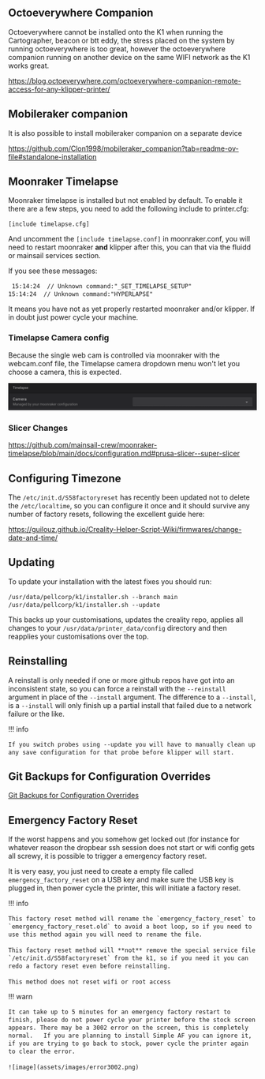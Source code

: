 ## Octoeverywhere Companion

Octoeverywhere cannot be installed onto the K1 when running the Cartographer, beacon or btt eddy, the stress placed on the system by running octoeverywhere is too great, however the octoeverywhere companion running on another device on the same WIFI network as the K1 works great.

<https://blog.octoeverywhere.com/octoeverywhere-companion-remote-access-for-any-klipper-printer/>

## Mobileraker companion

It is also possible to install mobileraker companion on a separate device

<https://github.com/Clon1998/mobileraker_companion?tab=readme-ov-file#standalone-installation>

## Moonraker Timelapse

Moonraker timelapse is installed but not enabled by default.  To enable it there are a few steps, you need to add the following include to printer.cfg:

```
[include timelapse.cfg]
```

And uncomment the `[include timelapse.conf]` in moonraker.conf, you will need to restart moonraker **and** klipper after this, you can that via the fluidd or mainsail services section.

If you see these messages:

```
 15:14:24  // Unknown command:"_SET_TIMELAPSE_SETUP"
15:14:24  // Unknown command:"HYPERLAPSE"
```
It means you have not as yet properly restarted moonraker and/or klipper.    If in doubt just power cycle your machine.

### Timelapse Camera config

Because the single web cam is controlled via moonraker with the webcam.conf file, the Timelapse camera dropdown menu won't let you choose a camera, this is expected.

![image](assets/images/webcam.png)

### Slicer Changes

<https://github.com/mainsail-crew/moonraker-timelapse/blob/main/docs/configuration.md#prusa-slicer--super-slicer>

## Configuring Timezone

The `/etc/init.d/S58factoryreset` has recently been updated not to delete the `/etc/localtime`, so you can configure it once and it should survive any number of factory resets, following the excellent guide here:

<https://guilouz.github.io/Creality-Helper-Script-Wiki/firmwares/change-date-and-time/>

## Updating

To update your installation with the latest fixes you should run:

```
/usr/data/pellcorp/k1/installer.sh --branch main
/usr/data/pellcorp/k1/installer.sh --update
```

This backs up your customisations, updates the creality repo, applies all changes to your `/usr/data/printer_data/config` directory and then reapplies your customisations over the top.

## Reinstalling

A reinstall is only needed if one or more github repos have got into an inconsistent state, so you can force a reinstall with the `--reinstall` argument in place of the `--install` argument.  The difference to a `--install`, is a `--install` will only finish up a partial install that failed due to a network failure or the like.

!!! info

    If you switch probes using --update you will have to manually clean up any save configuration for that probe before klipper will start.

## Git Backups for Configuration Overrides

[Git Backups for Configuration Overrides](config_overrides.md#git-backups-for-configuration-overrides)

## Emergency Factory Reset

If the worst happens and you somehow get locked out (for instance for whatever reason the dropbear ssh session does not start or wifi config gets all screwy, it is possible to trigger a emergency factory reset.

It is very easy, you just need to create a empty file called `emergency_factory_reset` on a USB key and make sure the USB key is plugged in, then power cycle the printer, this will initiate a factory reset.

!!! info

    This factory reset method will rename the `emergency_factory_reset` to `emergency_factory_reset.old` to avoid a boot loop, so if you need to use this method again you will need to rename the file.

    This factory reset method will **not** remove the special service file `/etc/init.d/S58factoryreset` from the k1, so if you need it you can redo a factory reset even before reinstalling.

    This method does not reset wifi or root access

!!! warn

    It can take up to 5 minutes for an emergency factory restart to finish, please do not power cycle your printer before the stock screen appears. There may be a 3002 error on the screen, this is completely normal.   If you are planning to install Simple AF you can ignore it, if you are trying to go back to stock, power cycle the printer again to clear the error.

    ![image](assets/images/error3002.png)
